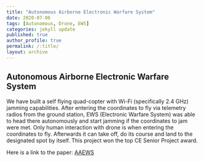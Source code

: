 ```yaml
---
title: "Autonomous Airborne Electronic Warfare System"
date: 2020-07-06
tags: [Autonomous, Drone, EWS]
categories: jekyll update
published: true
author_profile: true
permalink: /:title/
layout: archive
---
```

## Autonomous Airborne Electronic Warfare System
We have built a self flying quad-copter with Wi-Fi (specifically 2.4 GHz) jamming capabilities. After entering the coordinates to fly via telemetry radios from the ground station, EWS (Electronic Warfare System) was able to head there autonomously and start jamming if the coordinates to jam were met. Only human interaction with drone is when entering the coordinates to fly. Afterwards it can take off, do its course and land to the designated spot by itself. This project won the top CE Senior Project award.

Here is a link to the paper: [AAEWS](https://drive.google.com/file/d/1i4fJeTmTFNYPdBVAg6ahGXWObanKBdXT/view?usp=sharing)